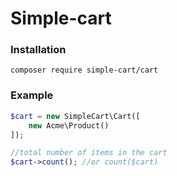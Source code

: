 Simple-cart
===========

### Installation
`composer require simple-cart/cart`

### Example
```php
$cart = new SimpleCart\Cart([
    new Acme\Product()
]);

//total number of items in the cart
$cart->count(); //or count($cart)
```